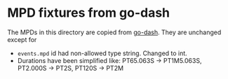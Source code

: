 # MPD fixtures from go-dash

The MPDs in this directory are copied from [go-dash](github.com/zencoder/go-dash).
They are unchanged except for

* `events.mpd` id had non-allowed type string. Changed to int.
* Durations have been simplified like: PT65.063S -> PT1M5.063S, PT2.000S -> PT2S, PT120S -> PT2M
